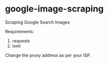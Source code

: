 # google-image-scraping
Scraping Google Search Images

Requirements:
  1. requests
  2. lxml

Change the proxy address as per your ISP.

